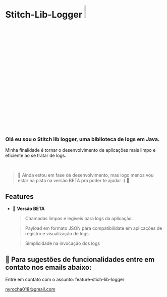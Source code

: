 # Stitch-Lib-Logger <img src="https://i.pinimg.com/originals/b2/5d/6b/b25d6bdc934ceafc2037b751ac0ad6c5.gif" height=10% width=10% /> 
<h3> Olá eu sou o Stitch lib logger, uma biblioteca de logs em Java. </h3>


  Minha finalidade é tornar o desenvolvimento de aplicações mais limpo e eficiente ao se tratar de logs. 
  
  <br>

> :construction: Ainda estou em fase de desenvolvimento, mas logo menos vou estar na pista na versão BETA pra poder te ajudar :) :construction: 

<h2> Features </h2>

  - :construction: <b>Versão BETA</b>
  
     > Chamadas limpas e legiveis para logs da aplicação.
     
     > Payload em formato JSON para compatibilidate em aplicações de registro e visualização de logs.
     
     > Simplicidade na invocação dos logs 

## 📁 Para sugestões de funcionalidades entre em contato nos emails abaixo:

Entre em contato com o assunto: feature-stich-lib-logger

nyrocha018@gmail.com
